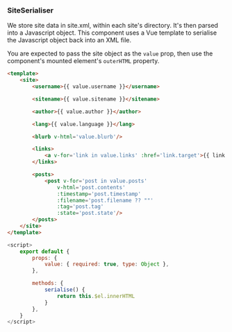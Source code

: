 ###  SiteSerialiser

We store site data in site.xml, within each site's directory. It's then parsed into a Javascript object. This component uses a Vue template to serialise the Javascript object back into an XML file.

You are expected to pass the site object as the `value` prop, then use the component's mounted element's `outerHTML` property.

```html
<template>
    <site>
        <username>{{ value.username }}</username>

        <sitename>{{ value.sitename }}</sitename>

        <author>{{ value.author }}</author>

        <lang>{{ value.language }}</lang>

        <blurb v-html='value.blurb'/>

        <links>
            <a v-for='link in value.links' :href='link.target'>{{ link.text }}</a>
        </links>

        <posts>
            <post v-for='post in value.posts'
                v-html='post.contents'
                :timestamp='post.timestamp'
                :filename='post.filename ?? ""'
                :tag='post.tag'
                :state='post.state'/>
        </posts>
    </site>
</template>
```

```javascript
<script>
    export default {
        props: {
            value: { required: true, type: Object },
        },

        methods: {
            serialise() {
                return this.$el.innerHTML
            }
        },
    }
</script>
```
